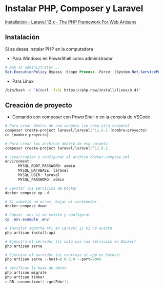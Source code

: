 # Instalar PHP, Composer y Laravel

[Installation - Laravel 12.x - The PHP Framework For Web Artisans](https://laravel.com/docs/12.x)

## Instalación

Si se desea instalar PHP en la computadora

- Para Windows en PowerShell como administrador

```powershell
# Run as administrator...
Set-ExecutionPolicy Bypass -Scope Process -Force; [System.Net.ServicePointManager]::SecurityProtocol = [System.Net.ServicePointManager]::SecurityProtocol -bor 3072; iex ((New-Object System.Net.WebClient).DownloadString('https://php.new/install/windows/8.4'))
```

- Para Linux

```bash
/bin/bash -c "$(curl -fsSL https://php.new/install/linux/8.4)"
```

## Creación de proyecto

- Comando con composer con PowerShell o en la consola de VSCode

```powershell
# Para crear dentro de una carpeta (se crea otra carpeta)
composer create-project laravel/laravel:^11.6.1 {nombre-proyecto}
cd {nombre-proyecto}

# Para crear los archivos dentro de esa carpeta
composer create-project laravel/laravel:^11.6.1 .

# Crear/copiar y configurar el archivo docker-compose.yml
environment:
      MYSQL_ROOT_PASSWORD: admin
      MYSQL_DATABASE: laravel
      MYSQL_USER: laravel
      MYSQL_PASSWORD: admin

# Levntar los servicios de Docker
docker compose up -d

# Si cometió un error, bajar el contenedor
docker-compose down

# Copiar .env si no existe y configurar
cp .env.example .env

# Instalar soporte API en Laravel 11 si no existe
php artisan install:api

# Ejecutra el servidor (si solo usa los servicios en Docker)
php artisan serve

# Ejecutar el servidor (si contruye el app en Docker)
php artisan serve --host=0.0.0.0 --port=8000

# Verificar la base de datos
php artisan migrate
php artisan tinker
> DB::connection()->getPdo();
```